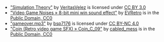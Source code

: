<ul>
  <li>
    <a href="https://soundcloud.com/nmsveritas/simulation-theory" target="_blank">"Simulation Theory"</a> by <a href="https://soundcloud.com/nmsveritas" target="_blank">VeritasVelez</a> is licensed under
    <a href="http://creativecommons.org/licenses/by/3.0" target="_blank">CC BY 3.0</a>
  </li>
  <li>
    <a href="https://freesound.org/people/EVRetro/sounds/535840/" target="_blank">"Video Game Noises » 8-bit mini win sound effect"</a> by <a href="https://freesound.org/people/EVRetro/" target="_blank">EVRetro</a> is in the
    <a href="https://wiki.creativecommons.org/Public_domain" target="_blank">Public Domain, CC0</a>
  </li>
  <li>
    <a href="https://freesound.org/people/bsp7176/sounds/570633/" target="_blank">"gameover.mp3"</a> by <a href="https://freesound.org/people/bsp7176/" target="_blank">bsp7176</a> is licensed under
    <a href="http://creativecommons.org/licenses/by-nc/4.0" target="_blank">CC BY-NC 4.0</a>
  </li>
  <li>
    <a href="https://freesound.org/people/cabled_mess/sounds/350876/" target="_blank">"Coin (Retro video game SFX) » Coin_C_09"</a> by <a href="https://freesound.org/people/cabled_mess/" target="_blank">cabled_mess</a> is in the
    <a href="https://wiki.creativecommons.org/Public_domain" target="_blank">Public Domain, CC0</a>
  </li>
</ul>
